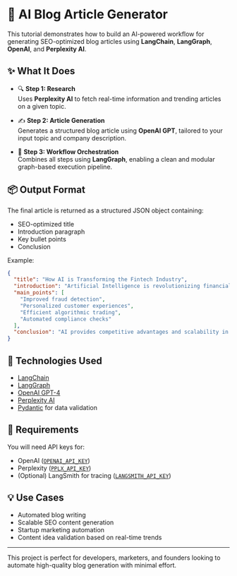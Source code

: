# 🧠 AI Blog Article Generator

This tutorial demonstrates how to build an AI-powered workflow for generating SEO-optimized blog articles using **LangChain**, **LangGraph**, **OpenAI**, and **Perplexity AI**.

## ✨ What It Does

- 🔍 **Step 1: Research**  
  Uses **Perplexity AI** to fetch real-time information and trending articles on a given topic.

- ✍️ **Step 2: Article Generation**  
  Generates a structured blog article using **OpenAI GPT**, tailored to your input topic and company description.

- 🔁 **Step 3: Workflow Orchestration**  
  Combines all steps using **LangGraph**, enabling a clean and modular graph-based execution pipeline.

## 📦 Output Format

The final article is returned as a structured JSON object containing:

- SEO-optimized title  
- Introduction paragraph  
- Key bullet points  
- Conclusion

Example:
```json
{
  "title": "How AI is Transforming the Fintech Industry",
  "introduction": "Artificial Intelligence is revolutionizing financial services...",
  "main_points": [
    "Improved fraud detection",
    "Personalized customer experiences",
    "Efficient algorithmic trading",
    "Automated compliance checks"
  ],
  "conclusion": "AI provides competitive advantages and scalability in fintech."
}
```

## 🚀 Technologies Used

- [LangChain](https://www.langchain.com/)
- [LangGraph](https://docs.langchain.com/langgraph/)
- [OpenAI GPT-4](https://platform.openai.com/)
- [Perplexity AI](https://www.perplexity.ai/)
- [Pydantic](https://docs.pydantic.dev/) for data validation

## 🔑 Requirements

You will need API keys for:
- OpenAI ([`OPENAI_API_KEY`](https://platform.openai.com/api-keys))
- Perplexity ([`PPLX_API_KEY`](https://www.perplexity.ai/settings/api))
- (Optional) LangSmith for tracing ([`LANGSMITH_API_KEY`](https://smith.langchain.com))

## 💡 Use Cases

- Automated blog writing  
- Scalable SEO content generation  
- Startup marketing automation  
- Content idea validation based on real-time trends

---

This project is perfect for developers, marketers, and founders looking to automate high-quality blog generation with minimal effort.
